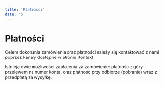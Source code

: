 ```yaml
---
title: 'Płatności'
date: '5'
---
```

# Płatności

Celem dokonania zamówienia oraz płatności należy się kontaktować z nami poprzez kanały dostępne w stronie Kontakt

Istnieją dwie możliwości zapłacenia za zamówienie: płatnośc z góry przelewem na numer konta, oraz płatnośc przy odbiorze (pobranie) wraz z przedpłatą za wysyłkę.
